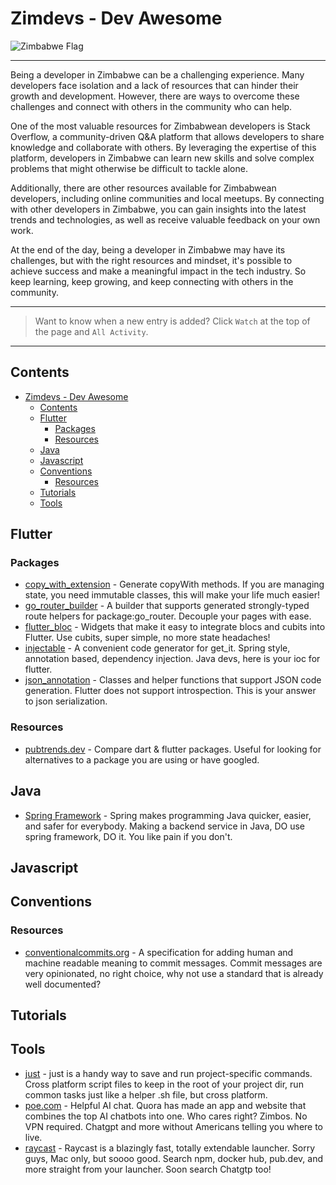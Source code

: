 <!-- markdownlint-disable MD024 -->

# Zimdevs - Dev Awesome

![Zimbabwe Flag](https://cdn.britannica.com/33/4233-004-30998E1D/Flag-Zimbabwe.jpg)

---

Being a developer in Zimbabwe can be a challenging experience. Many developers face isolation and a lack of resources that can hinder their growth and development. However, there are ways to overcome these challenges and connect with others in the community who can help.

One of the most valuable resources for Zimbabwean developers is Stack Overflow, a community-driven Q&A platform that allows developers to share knowledge and collaborate with others. By leveraging the expertise of this platform, developers in Zimbabwe can learn new skills and solve complex problems that might otherwise be difficult to tackle alone.

Additionally, there are other resources available for Zimbabwean developers, including online communities and local meetups. By connecting with other developers in Zimbabwe, you can gain insights into the latest trends and technologies, as well as receive valuable feedback on your own work.

At the end of the day, being a developer in Zimbabwe may have its challenges, but with the right resources and mindset, it's possible to achieve success and make a meaningful impact in the tech industry. So keep learning, keep growing, and keep connecting with others in the community.

---

> Want to know when a new entry is added? Click `Watch` at the top of the page and `All Activity`.

---

## Contents

- [Zimdevs - Dev Awesome](#zimdevs---dev-awesome)
  - [Contents](#contents)
  - [Flutter](#flutter)
    - [Packages](#packages)
    - [Resources](#resources)
  - [Java](#java)
  - [Javascript](#javascript)
  - [Conventions](#conventions)
    - [Resources](#resources-1)
  - [Tutorials](#tutorials)
  - [Tools](#tools)

## Flutter

### Packages

- [copy_with_extension](https://pub.dev/packages/copy_with_extension) - Generate copyWith methods. If you are managing state, you need immutable classes, this will make your life much easier!
- [go_router_builder](https://pub.dev/packages/go_router_builder) - A builder that supports generated strongly-typed route helpers for package:go_router. Decouple your pages with ease.
- [flutter_bloc](https://pub.dev/packages/flutter_bloc) - Widgets that make it easy to integrate blocs and cubits into Flutter. Use cubits, super simple, no more state headaches!
- [injectable](https://pub.dev/packages/injectable) - A convenient code generator for get_it. Spring style, annotation based, dependency injection. Java devs, here is your ioc for flutter.
- [json_annotation](https://pub.dev/packages/json_annotation) - Classes and helper functions that support JSON code generation. Flutter does not support introspection. This is your answer to json serialization.

### Resources

- [pubtrends.dev](https://pubtrends.dev/) - Compare dart & flutter packages. Useful for looking for alternatives to a package you are using or have googled.

## Java

- [Spring Framework](https://spring.io/) - Spring makes programming Java quicker, easier, and safer for everybody. Making a backend service in Java, DO use spring framework, DO it. You like pain if you don't.

## Javascript

## Conventions

### Resources

- [conventionalcommits.org](https://www.conventionalcommits.org/en/v1.0.0/) - A specification for adding human and machine readable meaning to commit messages. Commit messages are very opinionated, no right choice, why not use a standard that is already well documented?

## Tutorials

## Tools

- [just](https://just.systems/) - just is a handy way to save and run project-specific commands. Cross platform script files to keep in the root of your project dir, run common tasks just like a helper .sh file, but cross platform.
- [poe.com](https://poe.com) - Helpful AI chat. Quora has made an app and website that combines the top AI chatbots into one. Who cares right? Zimbos. No VPN required. Chatgpt and more without Americans telling you where to live.
- [raycast](https://www.raycast.com/) - Raycast is a blazingly fast, totally extendable launcher. Sorry guys, Mac only, but soooo good. Search npm, docker hub, pub.dev, and more straight from your launcher. Soon search Chatgtp too!
